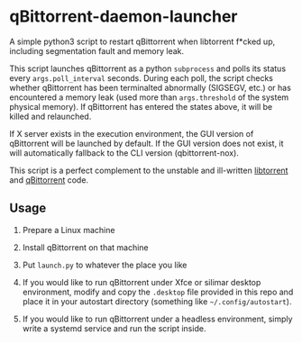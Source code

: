 # qBittorrent-daemon-launcher
A simple python3 script to restart qBittorrent when libtorrent f*cked up, including segmentation fault and memory leak.

This script launches qBittorrent as a python `subprocess` and polls its status every `args.poll_interval` seconds. During each poll, the script checks whether qBittorrent has been terminalted abnormally (SIGSEGV, etc.) or has encountered a memory leak (used more than `args.threshold` of the system physical memory). If qBittorrent has entered the states above, it will be killed and relaunched.

If X server exists in the execution environment, the GUI version of qBittorrent will be launched by default. If the GUI version does not exist, it will automatically fallback to the CLI version (qbittorrent-nox).

This script is a perfect complement to the unstable and ill-written [libtorrent](https://github.com/arvidn/libtorrent) and [qBittorrent](https://github.com/qbittorrent/qBittorrent) code.

## Usage
1. Prepare a Linux machine

2. Install qBittorrent on that machine

3. Put `launch.py` to whatever the place you like

4. If you would like to run qBittorrent under Xfce or silimar desktop environment, modify and copy the `.desktop` file provided in this repo and place it in your autostart directory (something like `~/.config/autostart`).

5. If you would like to run qBittorrent under a headless environment, simply write a systemd service and run the script inside.